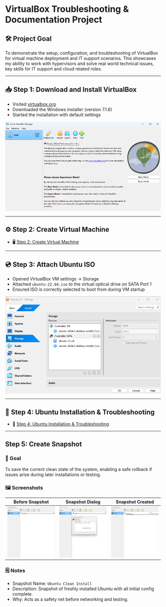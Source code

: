 # VirtualBox Troubleshooting & Documentation Project

## 🛠️ Project Goal
To demonstrate the setup, configuration, and troubleshooting of VirtualBox for virtual machine deployment and IT support scenarios. This showcases my ability to work with hypervisors and solve real world technical issues, key skills for IT support and cloud related roles.

---

## 📥 Step 1: Download and Install VirtualBox

- Visited [virtualbox.org](https://www.virtualbox.org)
- Downloaded the Windows installer (version 7.1.6)
- Started the installation with default settings

![Screenshot of VirtualBox Download](images/download.png)

---

## ⚙️ Step 2: Create Virtual Machine

- 🖥️ [Step 2: Create Virtual Machine](notes/vm-setup.md)

---

## 💿 Step 3: Attach Ubuntu ISO

- Opened VirtualBox VM settings → Storage
- Attached `ubuntu-22.04.iso` to the virtual optical drive on SATA Port 1
- Ensured ISO is correctly selected to boot from during VM startup

![Ubuntu ISO Attached to Optical Drive](images/step-3-storage-settings.png)

---

## 🧪 Step 4: Ubuntu Installation & Troubleshooting

- 🧪 [Step 4: Ubuntu Installation & Troubleshooting](notes/ubuntu-setup.md)

---

## Step 5: Create Snapshot

### 🎯 Goal
To save the current clean state of the system, enabling a safe rollback if issues arise during later installations or testing.

### 🖼️ Screenshots
| Before Snapshot | Snapshot Dialog | Snapshot Created |
|------------------|------------------|------------------|
| ![](images/step-05-before-snapshot.png) | ![](images/step-05-snapshot-dialog.png) | ![](images/step-05-snapshot-created.png) |

### 🗒️ Notes
- Snapshot Name: `Ubuntu Clean Install`
- Description: Snapshot of freshly installed Ubuntu with all initial config complete.
- Why: Acts as a safety net before networking and testing.



